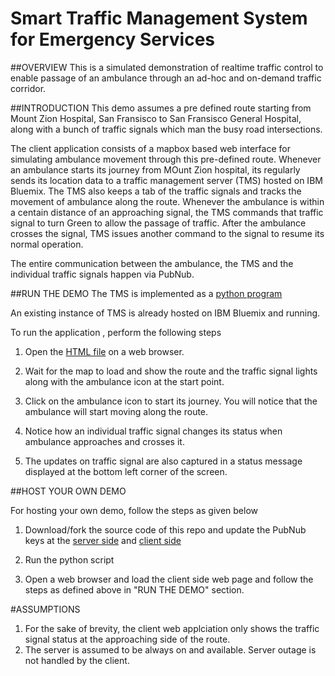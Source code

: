 # Smart Traffic Management System for Emergency Services

##OVERVIEW
This is a simulated demonstration of realtime traffic control to enable passage of an ambulance through an ad-hoc and on-demand traffic corridor.   


##INTRODUCTION
This demo assumes a pre defined route starting from Mount Zion Hospital, San Fransisco to San Fransisco General Hospital, along with a bunch of traffic signals which man the busy road intersections. 

The client application consists of a mapbox based web interface for simulating ambulance movement through this pre-defined route. Whenever an ambulance starts its journey from MOunt Zion hospital, its regularly sends its location data to a traffic management server (TMS) hosted on IBM Bluemix.  The TMS also keeps a tab of the traffic signals and tracks the movement of ambulance along the route. Whenever the ambulance is within a centain distance of an approaching signal, the TMS commands that traffic signal to turn Green to allow the passage of traffic. After the ambulance crosses the signal, TMS issues another command to the signal to resume its normal operation. 

The entire communication between the ambulance, the TMS and the individual traffic signals happen via PubNub. 


##RUN THE DEMO
The TMS is implemented as a [python program](server/traffic_server.py)

An existing instance of TMS is already hosted on IBM Bluemix and running.

To run the application , perform the following steps

1. Open the [HTML file](client/index.html) on a web browser.

2. Wait for the map to load and show the route and the traffic signal lights along with the ambulance icon at the start point.

3. Click on the ambulance icon to start its journey. You will notice that the ambulance will start moving along the route.

4. Notice how an individual traffic signal changes its status when ambulance approaches and crosses it.

5. The updates on traffic signal are also captured in a status message displayed at the bottom left corner of the screen.


##HOST YOUR OWN DEMO

For hosting your own demo, follow the steps as given below

1. Download/fork the source code of this repo and update the PubNub keys at the [server side](server/traffic_server.py)  and [client side](client/index.html)

2. Run the python script 

3. Open a web browser and load the client side web page and follow the steps as defined above in "RUN THE DEMO" section. 


#ASSUMPTIONS

1. For the sake of brevity, the client web applciation only shows the traffic signal status at the approaching side of the route. 
2. The server is assumed to be always on and available. Server outage is not handled by the client.
